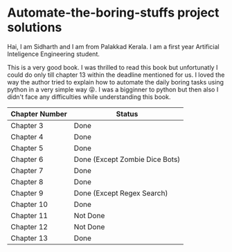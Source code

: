 # **Automate-the-boring-stuffs project solutions**

Hai, I am Sidharth and I am from Palakkad Kerala. I am a first year Artificial Inteligence Engineering student.

This is a very good book. I was thrilled to read this book but unfortunatly I could do only till chapter 13 within the deadline mentioned for us. I loved the way the author tried to explain how to automate the daily boring tasks using python in a very simple way 😝. I was a bigginner to python but then also I didn't face any difficulties while understanding this book.



| Chapter Number | Status |
| -------------- |--------|
| Chapter 3      | Done   |
| Chapter 4      | Done   |
| Chapter 5      | Done   |
| Chapter 6      | Done (Except Zombie Dice Bots)|
| Chapter 7      | Done   |
| Chapter 8      | Done   |
| Chapter 9      | Done (Except Regex Search) |
| Chapter 10     | Done   |
| Chapter 11     | Not Done |
| Chapter 12     | Not Done |
| Chapter 13    |  Done |
